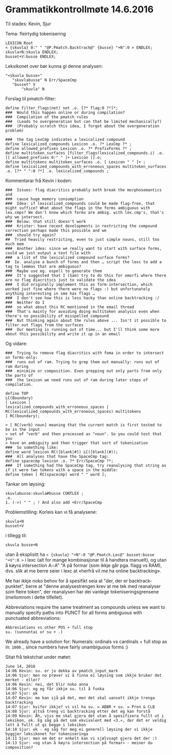 # Grammatikkontrollmøte 14.6.2016

Til stades: Kevin, Sjur

Tema: fleirtydig tokenisering

```
LEXICON Root
< {skuvla} 0:" " "@P.Pmatch.Backtrack@" {busse} "+N":0 > ENDLEX;
skuvla+N:skuvla ENDLEX;
busset+V:busse ENDLEX;
```

Leksikonet over bør kunna gi denne analysen:

```
"<skuvla busse>"
   "skuvlabusse" N Err/SpaceCmp
   "busset" V
       "skuvla" N
```

Forslag til pmatch-filter:
```
define filter_flags(net) net .o. [?* flag:0 ?*]*;
###  Would this happen online or during compilation?
###  Compilation of the pmatch rules
###  (Leads to overgeneration but can that be limited mechanically?)
###  (Probably scratch this idea, I forgot about the overgeneration problem)

###  the tag LexCmp indicates a lexicalized compound
define lexicalized_compounds Lexicon .o. ?* LexCmp ?* ;
define allowed_prefixes Lexicon .o. ?* PrefixForms ?* ;
define multitoken_surfaces [filter_flags(lexicalized_compounds.i) .o. [[ allowed_prefixes 0:" " ]+ Lexicon ]].o;
define multitokens multitoken_surfaces .o. [ Lexicon " " ]+ ;
define lexicalized_compounds_with_erroneous_spaces multitoken_surfaces .o. [?* " ":0 ?*] .o. lexicalized_compounds ;
```

Kommentarar frå Kevin i koden:
```
###  Issues: flag diacritics probably both break the morphosemantics and
###  cause huge memory consumption
###  Idea: if lexicalized_compounds could be made flag-free, that might suffice? What about the flags in the forms ambiguous with lex.cmps? We don't know which forms are ambig. with lex.cmp's, that's why we intersect.
###  Below: that still doesn't work
###  Krister: have recent developments in restricting the compound correction perhaps made this possible and we
###  should try again?
##  Tried heavily restricting, even to just simple nouns, still too much mem
###  Another idea: since we really want to start with surface forms, could we just output a text file with
###  a list of the lexicalized compound surface forms?
##  Ie. analyse a bunch of forms and then … script the lexc to add a tag to lemmas that are ambiguous?
###  Maybe use eg. ospell to generate them
###  It's suggested that I (Sam) try to do this for omorfi where there are no flag diacritics just to validate the idea
###  I did originally implement this as form-intersection, which worked just fine where there were no flags :) but unfortunately anything interesting in sme has flags …
###  I don't see how this is less hacky than online backtracking :/
###  Neither do I
###  so what about this RC mentioned in the email thread
###  That's mainly for avoiding doing multitoken analysis even when there's no possibility of misspelled compound
###  But thinking again about the rules above ... Isn't it possible to filter out flags from the surfaces
###  Our meeting is running out of time... but I'll think some more about this possibility and write it up in an email
```

Og vidare:

```
###  Trying to remove flag diacritics with foma in order to intersect on forms-only:
###  runs out of ram. Trying to grep them out manually: runs out of ram during
###  minimize or composition. Even grepping out only parts from only the parts of
###  the lexicon we need runs out of ram during later steps of compilation.

define TOP
LC(Boundary)
[ Lexicon |
lexicalized_compounds_with_erroneous_spaces |
RC(lexicalized_compounds_with_erroneous_spaces) multitokens
] RC(boundary);

> [ RC(verb) noun] meaning that the current match is first tested to be in the input
> set of "verb" and then processed as "noun". So you could test that you
> have an ambiguity and then trigger that sort of tokenization
###  So something like:
define word lexicon RC([blank|#]) LC([blank](#));
###  All analyses that have the SpaceCmp tag:
define spacecmp lexicon .o. ?* Err/SpaceCmp ?*;
###  If something had the SpaceCmp tag, try reanalysing that string as if it were two tokens with a space in the middle:
define token [ RC(spacecmp) word " " word ];
```

Tankar om løysing:
```
skuvlabusse:skuvla#busse CONTLEX ;
.o.
1. (->) " " ; ! And also add +Err/SpaceCmp
```

Problemstilling:
Korleis kan vi få analysene:
```
skuvla+N
busset+V
```

i tillegg til:
```
skuvla busse+N
```

utan å eksplisitt ha
```< {skuvla} "+N":0 "@P.Pmatch.Loc@" busset:busse "+V":0 >```
i lexc (alt for mange kombinasjonar til å handtera manuelt), og utan å køyra
intersection A∩A" "A på formar (som ikkje går pga. flagg vs RAM), dvs. slik at
me berre seier i lexc at «herfrå vil me ha online backtracking».

Me har ikkje noko behov for å spesifikt seia at "der, der er backtrack-punktet",
berre at "denne analysestrengen krev at me tek med reanalyser som fleire token",
der reanalysen har dei vanlege tokeniseringsgrensene (mellomrom i dette tilfellet).

Abbreviations require the same treatment as compounds unless we want to manually
specify paths into PUNCT for all forms ambiguous with punctuated abbreviations:
```
Abbreviations vs other POS + full stop
su. (sunnuntai or su + .)
```

We already have a solution for:
Numerals: ordinals vs cardinals + full stop as in: `1000.`,
since numbers have fairly unambiguous forms :)

Sitat frå tekstchat under møtet:
```
June 14, 2016
14:06 Kevin: su. er jo dekka av pmatch_input_mark
14:06 Sjur: men no prøver vi å finna ei løysing som ikkje bruker det merket - eller?
14:06 Kevin: nei, det blir noko anna
14:06 Sjur: og eg får ikkje su. til å funka
14:07 Sjur: ok
14:07 Kevin: me kan sjå på det, men det skal uansett ikkje trenga backtracking
14:07 Sjur: kvifor ikkje? vi vil ha su. = ABBR + su. = Pron & CLB
14:08 Sjur: altså treng vi backtracking etter det eg kan forstå
14:09 Kevin: Åh, viss me skal gjera det utan å spesifisera fullt ut i leksikon, ok. Eg såg på det som ekvivalent med «3.», der det er veldig lett å fullt ut gi begge i leksikon
14:10 Sjur: ok - eg såg for meg ei generell løysing der vi ikkje byggjer leksikonet for tokeniseringa
14:11 Sjur: men om det er enkelt kan vi sjølvsagt gjera det der :)
14:13 Sjur: «og utan å køyra intersection på formar» - meiner du composition?
```
